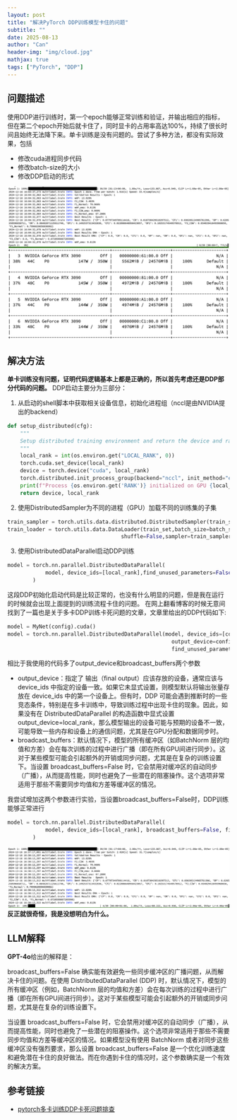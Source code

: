```yaml
---
layout: post
title: "解决PyTorch DDP训练模型卡住的问题"
subtitle: ""
date: 2025-08-13
author: "Can"
header-img: "img/cloud.jpg"
mathjax: true
tags: ["PyTorch", "DDP"]
---
```


## 问题描述
使用DDP进行训练时，第一个epoch能够正常训练和验证，并输出相应的指标，但在第二个epoch开始后就卡住了，同时显卡的占用率高达100%，持续了很长时间且始终无法降下来。单卡训练是没有问题的。尝试了多种方法，都没有实际效果，包括
* 修改cuda进程同步代码
* 修改batch-size的大小
* 修改DDP启动的形式

![train-log](\img\in-post\image-spum.png)
![gpu-log](\img\in-post\image-krvi.png)

## 解决方法
**单卡训练没有问题，证明代码逻辑基本上都是正确的，所以首先考虑还是DDP部分代码的问题。**
DDP启动主要分为三部分：
1. 从启动的shell脚本中获取相关设备信息，初始化进程组（nccl是由NVIDIA提出的backend）
```python
def setup_distributed(cfg):
    """
    Setup distributed training environment and return the device and rank.
    """
    local_rank = int(os.environ.get("LOCAL_RANK", 0))
    torch.cuda.set_device(local_rank)
    device = torch.device("cuda", local_rank)
    torch.distributed.init_process_group(backend="nccl", init_method="env://")
    print(f"Process {os.environ.get('RANK')} initialized on GPU {local_rank}")
    return device, local_rank
```
2. 使用DistributedSampler为不同的进程（GPU）加载不同的训练集的子集
```python
train_sampler = torch.utils.data.distributed.DistributedSampler(train_set)
train_loader = torch.utils.data.DataLoader(train_set,batch_size=batch_size,pin_memory=True,num_workers=num_workers,
                                    shuffle=False,sampler=train_sampler,collate_fn=train_collate_fn,drop_last=True)
```
3. 使用DistributedDataParallel启动DDP训练
```python
model = torch.nn.parallel.DistributedDataParallel(
            model, device_ids=[local_rank],find_unused_parameters=False
        )
```

这段DDP初始化启动代码是比较正常的，也没有什么明显的问题，但是我在运行的时候就会出现上面提到的训练流程卡住的问题。
在网上翻看博客的时候无意间找到了一篇也是关于多卡DDP训练卡死问题的文章，文章里给出的DDP代码如下:
```python
model = MyNet(config).cuda()
model = torch.nn.parallel.DistributedDataParallel(model, device_ids=[config.LOCAL_RANK], 
                                                    output_device=config.LOCAL_RANK, broadcast_buffers=False,
                                                    find_unused_parameters=True)
```

相比于我使用的代码多了output_device和broadcast_buffers两个参数
* output_device：指定了 输出（final output）应该存放的设备，通常应该与 device_ids 中指定的设备一致。如果它未显式设置，则模型默认将输出张量存放在 device_ids 中的第一个设备上。但有时，DDP 可能会遇到推断时的一些竞态条件，特别是在多卡训练中，导致训练过程中出现卡住的现象。因此，如果没有在 DistributedDataParallel 的构造函数中显式设置 output_device=local_rank，那么模型输出的设备可能与预期的设备不一致，可能导致一些内存和设备上的通信问题，尤其是在GPU分配和数据同步时。
* broadcast_buffers：默认情况下，模型的所有缓冲区（如BatchNorm 层的均值和方差）会在每次训练的过程中进行广播（即在所有GPU间进行同步）。这对于某些模型可能会引起额外的开销或同步问题，尤其是在复杂的训练设置下。当设置 broadcast_buffers=False 时，它会禁用对缓冲区的自动同步（广播），从而提高性能，同时也避免了一些潜在的阻塞操作。这个选项非常适用于那些不需要同步均值和方差等缓冲区的情况。

我尝试增加这两个参数进行实验，当设置broadcast_buffers=False时，DDP训练能够正常进行
```python
model = torch.nn.parallel.DistributedDataParallel(
            model, device_ids=[local_rank], broadcast_buffers=False, find_unused_parameters=False
        )
```
![train-process](\img\in-post\image-jypx.png)
**反正就很奇怪，我是没想明白为什么。**
## LLM解释
**GPT-4o**给出的解释是：

broadcast_buffers=False 确实能有效避免一些同步缓冲区的广播问题，从而解决卡住的问题。在使用 DistributedDataParallel (DDP) 时，默认情况下，模型的所有缓冲区（例如，BatchNorm 层的均值和方差）会在每次训练的过程中进行广播（即在所有GPU间进行同步）。这对于某些模型可能会引起额外的开销或同步问题，尤其是在复杂的训练设置下。

当设置 broadcast_buffers=False 时，它会禁用对缓冲区的自动同步（广播），从而提高性能，同时也避免了一些潜在的阻塞操作。这个选项非常适用于那些不需要同步均值和方差等缓冲区的情况。如果模型没有使用 BatchNorm 或者对同步这些缓冲区没有强烈要求，那么设置 broadcast_buffers=False 是一个优化训练速度和避免潜在卡住的良好做法。而在你遇到卡住的情况时，这个参数确实是一个有效的解决方案。
## 参考链接
* [pytorch多卡训练DDP卡死问题排查](https://www.cnblogs.com/azureology/p/16632988.html)
